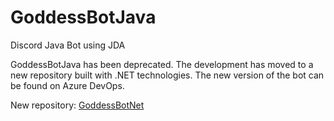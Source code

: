 # GoddessBotJava
 Discord Java Bot using JDA

GoddessBotJava has been deprecated. The development has moved to a new repository built with .NET technologies. The new version of the bot can be found on Azure DevOps.

New repository: [GoddessBotNet](https://dev.azure.com/God0nlyKnows/GoddessBotNet)
